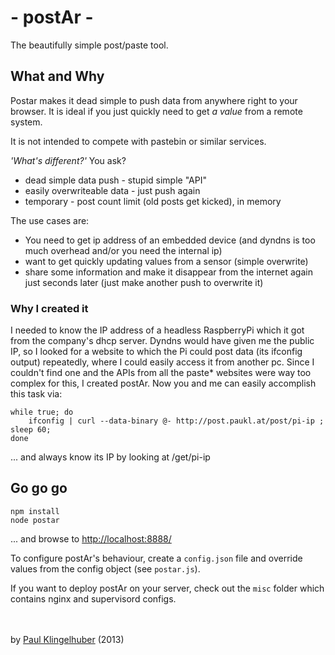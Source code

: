 # - postAr -

The beautifully simple post/paste tool.
<!--infostart-->
## What and Why

Postar makes it dead simple to push data from anywhere right to your browser.
It is ideal if you just quickly need to get *a value* from a remote system.

It is not intended to compete with pastebin or similar services. 

*'What's different?'* You ask?

* dead simple data push - stupid simple "API"
* easily overwriteable data - just push again
* temporary - post count limit (old posts get kicked), in memory

The use cases are:

* You need to get ip address of an embedded device (and dyndns is too much overhead and/or you need the internal ip)
* want to get quickly updating values from a sensor (simple overwrite)
* share some information and make it disappear from the internet again just seconds later (just make another push to overwrite it)

### Why I created it

I needed to know the IP address of a headless RaspberryPi which it got from the company's dhcp server. Dyndns would have given me the public IP, so I looked for a website to which the Pi could post data  (its ifconfig output) repeatedly, where I could easily access it from another pc.
Since I couldn't find one and the APIs from all the paste* websites were way too complex for this, I created postAr.
Now you and me can easily accomplish this task via:

	while true; do
		ifconfig | curl --data-binary @- http://post.paukl.at/post/pi-ip ; sleep 60;
	done

... and always know its IP by looking at /get/pi-ip
<!--infoend-->

## Go go go
    npm install
    node postar

... and browse to [http://localhost:8888/](http://localhost:8080/ "http://localhost:8888/") 

To configure postAr's behaviour, create a ``config.json`` file and override values from the config object (see ``postar.js``).

If you want to deploy postAr on your server, check out the ``misc`` folder which contains nginx and supervisord configs.

<br/><br/>
by [Paul Klingelhuber](http://paukl.at "Paul Klingelhuber") (2013)